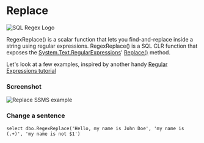 # Replace

![SQL Regex Logo](/images/sql-regex-logo.png)

RegexReplace() is a scalar function that lets you find-and-replace inside a string using regular expressions. RegexReplace() is a SQL CLR function that exposes the [System.Text.RegularExpressions](https://msdn.microsoft.com/en-us/library/system.text.regularexpressions(v=vs.110).aspx)' [Replace()](https://msdn.microsoft.com/en-us/library/b9712a7w(v=vs.110).aspx) method.

Let's look at a few examples, inspired by another handy [Regular Expressions tutorial](http://www.regular-expressions.info/examples.html)


### Screenshot

![Replace SSMS example](/images/replace-1.png)


### Change a sentence

```
select dbo.RegexReplace('Hello, my name is John Doe', 'my name is (.+)', 'my name is not $1')
```